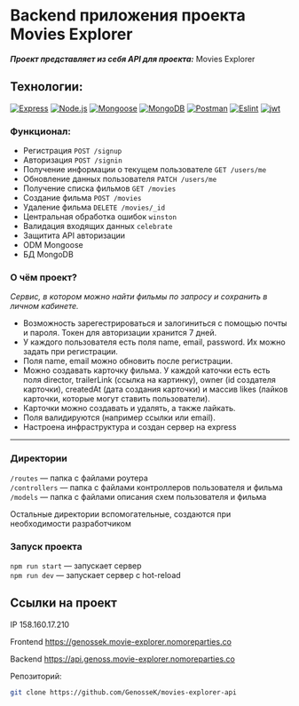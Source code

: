 # Backend приложения проекта Movies Explorer

_***Проект представляет из себя API для проекта:***_  Movies Explorer

## Технологии:
  <a href="https://expressjs.com/ru/" target="_blank" rel="noreferrer"><img src="https://img.shields.io/badge/-Express-090909?style=for-the-badge&logo=Express" alt="Express" /></a>
  <a href="https://nodejs.org/ru" target="_blank" rel="noreferrer"><img src="https://img.shields.io/badge/-Node.js-090909?style=for-the-badge&logo=Node.js" alt="Node.js" /></a>
  <a href="https://mongoosejs.com/" target="_blank" rel="noreferrer"><img src="https://img.shields.io/badge/-Mongoose-090909?style=for-the-badge&logo=mongoose&logoColor=a03333" alt="Mongoose" /></a>
  <a href="https://www.mongodb.com/" target="_blank" rel="noreferrer"><img src="https://img.shields.io/badge/-MongoDB-090909?style=for-the-badge&logo=MongoDB" alt="MongoDB" /></a>
  <a href="https://www.postman.com/" target="_blank" rel="noreferrer"><img src="https://img.shields.io/badge/-Postman-090909?style=for-the-badge&logo=Postman" alt="Postman" /></a>
  <a href="https://eslint.org/" target="_blank" rel="noreferrer"><img src="https://img.shields.io/badge/-Eslint-090909?style=for-the-badge&logo=Eslint&logoColor=blue" alt="Eslint" /></a>
  <a href="https://jwt.io/" target="_blank" rel="noreferrer"><img src="https://img.shields.io/badge/-Jsonwebtokens-090909?style=for-the-badge&logo=json-web-tokens&logoColor=d63aff" alt="jwt" /></a>

### Функционал:

+ Регистрация `POST /signup`
+ Авторизация `POST /signin`
+ Получение информации о текущем пользователе `GET /users/me`
+ Обновление данных пользователя `PATCH /users/me`
+ Получение списка фильмов `GET /movies`
+ Создание фильма `POST /movies`
+ Удаление фильма `DELETE /movies/_id`
+ Центральная обработка ошибок `winston`
+ Валидация входящих данных `celebrate`
+ Защитита API авторизации
+ ODM Mongoose
+ БД MongoDB

### О чём проект?

*Сервис, в котором можно найти фильмы по запросу и сохранить в личном кабинете.*

* Возможность зарегестрироваться и залогиниться с помощью почты и пароля. Токен для авторизации хранится 7 дней.
* У каждого пользователя есть поля name, email, password. Их можно задать при регистрации.
* Поля name, email можно обновить после регистрации.
* Можно создавать карточку фильма. У каждой каточки есть есть поля director, trailerLink (ссылка на картинку), owner (id создателя карточки), createdAt (дата создания карточки) и массив likes (лайков карточки, которые могут ставить пользователи).
* Карточки можно создавать и удалять, а также лайкать.
* Поля валидируются (например ссылки или email).
* Настроена инфраструктура и создан сервер на express
------
### Директории

`/routes` — папка с файлами роутера  
`/controllers` — папка с файлами контроллеров пользователя и фильма   
`/models` — папка с файлами описания схем пользователя и фильма

Остальные директории вспомогательные, создаются при необходимости разработчиком

### Запуск проекта

`npm run start` — запускает сервер   
`npm run dev` — запускает сервер с hot-reload



## Ссылки на проект

IP 158.160.17.210

Frontend https://genossek.movie-explorer.nomoreparties.co

Backend https://api.genoss.movie-explorer.nomoreparties.co

Репозиторий:

```bash
git clone https://github.com/GenosseK/movies-explorer-api
```
